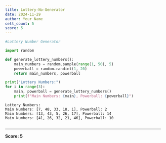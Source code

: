 ```yaml
---
title: Lottery-No-Generator
date: 2024-11-29
author: Your Name
cell_count: 5
score: 5
---
```


```python
#Lottery Number Generator
```


```python
import random
```


```python
def generate_lottery_numbers():
    main_numbers = random.sample(range(1, 50), 5)
    powerball = random.randint(1, 20)
    return main_numbers, powerball
```


```python
print("Lottery Numbers:")
for i in range(3):
    main, powerball = generate_lottery_numbers()
    print(f"Main Numbers: {main}, Powerball: {powerball}")

```

    Lottery Numbers:
    Main Numbers: [7, 48, 33, 18, 1], Powerball: 2
    Main Numbers: [13, 43, 5, 26, 17], Powerball: 14
    Main Numbers: [41, 26, 32, 21, 46], Powerball: 10



```python

```


---
**Score: 5**
